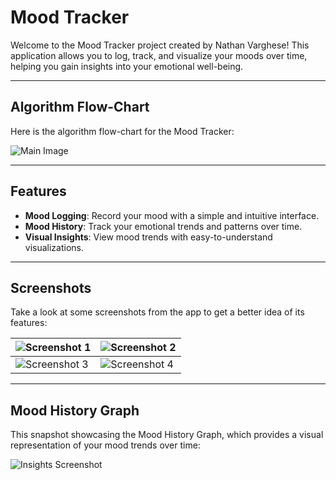 # Mood Tracker 

Welcome to the Mood Tracker project created by Nathan Varghese! This application allows you to log, track, and visualize your moods over time, helping you gain insights into your emotional well-being.

---

## Algorithm Flow-Chart
Here is the algorithm flow-chart for the Mood Tracker:

![Main Image](https://github.com/user-attachments/assets/aedc08bc-59d5-4ee2-bb18-547819bad421)

---

## Features
- **Mood Logging**: Record your mood with a simple and intuitive interface.
- **Mood History**: Track your emotional trends and patterns over time.
- **Visual Insights**: View mood trends with easy-to-understand visualizations.

---

## Screenshots

Take a look at some screenshots from the app to get a better idea of its features:

| ![Screenshot 1](https://github.com/user-attachments/assets/62fbfeb0-9340-42a9-b152-3730a3d9738e) | ![Screenshot 2](https://github.com/user-attachments/assets/1ec7d258-6ab3-44aa-ac3a-453052b1f97f) |
|---|---|
| ![Screenshot 3](https://github.com/user-attachments/assets/4793012e-cb2e-4c75-bf31-ae4841a9f293) | ![Screenshot 4](https://github.com/user-attachments/assets/69a18894-4939-4377-a77b-4b6d9b9a524d) |

---

## Mood History Graph
This snapshot showcasing the Mood History Graph, which provides a visual representation of your mood trends over time:

![Insights Screenshot](https://github.com/user-attachments/assets/54871480-f54e-4eec-b07a-b00d9329031a)
